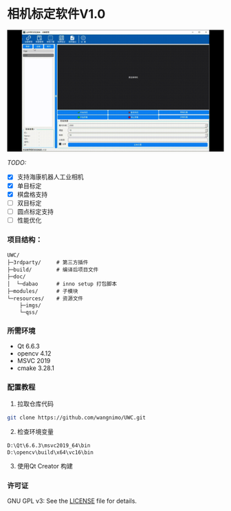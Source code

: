 # 相机标定软件V1.0

![演示](./doc/screenshot/MyVideo_4.gif)

*TODO:*
- [x] 支持海康机器人工业相机
- [x] 单目标定
- [x] 棋盘格支持
- [ ] 双目标定
- [ ] 圆点标定支持
- [ ] 性能优化

### 项目结构：
```plaintext
UWC/
├─3rdparty/     # 第三方插件
├─build/        # 编译后项目文件
├─doc/
│  └─dabao      # inno setup 打包脚本
├─modules/      # 子模块
└─resources/    # 资源文件
    ├─imgs/
    └─qss/
```


### 所需环境
- Qt 6.6.3
- opencv 4.12
- MSVC 2019
- cmake 3.28.1

### 配置教程
1. 拉取仓库代码
```bash
git clone https://github.com/wangnimo/UWC.git
```
2. 检查环境变量
```
D:\Qt\6.6.3\msvc2019_64\bin
D:\opencv\build\x64\vc16\bin
```
3. 使用Qt Creator 构建

### 许可证
GNU GPL v3:  See the [LICENSE](https://github.com/wangnimo/UWC/LICENSE) file for details.
